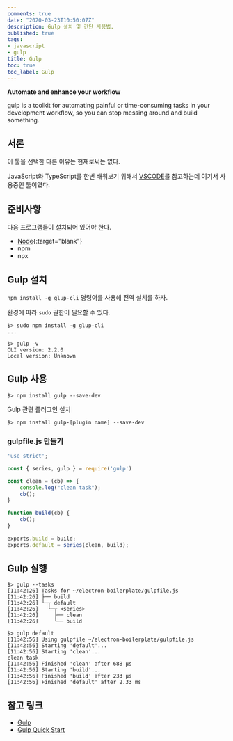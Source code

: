 ```yaml
---
comments: true
date: "2020-03-23T10:50:07Z"
description: Gulp 설치 및 간단 사용법.
published: true
tags:
- javascript
- gulp
title: Gulp
toc: true
toc_label: Gulp
---
```


**Automate and enhance your workflow**

gulp is a toolkit for automating painful or time-consuming tasks in your development workflow, so you can stop messing around and build something.

## 서론

이 툴을 선택한 다른 이유는 현재로써는 없다.

JavaScript와 TypeScript를 한번 배워보기 위해서 [VSCODE](https://github.com/microsoft/vscode "VSCODE")를 참고하는데 여기서 사용중인 툴이였다.

## 준비사항 

  다음 프로그램들이 설치되어 있어야 한다.
  - [Node](https://nodejs.org/·"NodeJs.org"){:target="blank"}
  - npm
  - npx

## Gulp 설치

`npm install -g glup-cli` 명령어를 사용해 전역 설치를 하자.

환경에 따라 `sudo` 권한이 필요할 수 있다.

```shell
$> sudo npm install -g glup-cli
...

$> gulp -v
CLI version: 2.2.0
Local version: Unknown
```

## Gulp 사용

```shell
$> npm install gulp --save-dev
```

Gulp 관련 플러그인 설치
```shell
$> npm install gulp-[plugin name] --save-dev
```

### gulpfile.js 만들기

```javascript
'use strict';

const { series, gulp } = require('gulp')

const clean = (cb) => {
    console.log("clean task");
    cb();
}

function build(cb) {
    cb();
}

exports.build = build;
exports.default = series(clean, build);
```

## Gulp 실행

```shell
$> gulp --tasks
[11:42:26] Tasks for ~/electron-boilerplate/gulpfile.js
[11:42:26] ├── build
[11:42:26] └─┬ default
[11:42:26]   └─┬ <series>
[11:42:26]     ├── clean
[11:42:26]     └── build

$> gulp default
[11:42:56] Using gulpfile ~/electron-boilerplate/gulpfile.js
[11:42:56] Starting 'default'...
[11:42:56] Starting 'clean'...
clean task
[11:42:56] Finished 'clean' after 688 μs
[11:42:56] Starting 'build'...
[11:42:56] Finished 'build' after 233 μs
[11:42:56] Finished 'default' after 2.33 ms
```


## 참고 링크

* [Gulp][1]
* [Gulp Quick Start][2]

[1]: https://gulpjs.com/ "Gulp"
[2]: https://gulpjs.com/docs/en/getting-started/quick-start "Gulp Quick Start"
